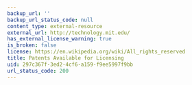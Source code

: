 ```yaml
---
backup_url: ''
backup_url_status_code: null
content_type: external-resource
external_url: http://technology.mit.edu/
has_external_license_warning: true
is_broken: false
license: https://en.wikipedia.org/wiki/All_rights_reserved
title: Patents Available for Licensing
uid: 297c367f-3ed2-4cf6-a159-f9ee5997f9bb
url_status_code: 200
---
```

